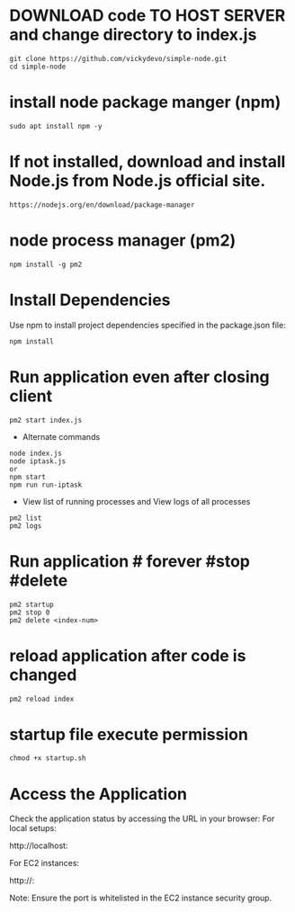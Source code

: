# DOWNLOAD code TO HOST SERVER and change directory to index.js
 ```
 git clone https://github.com/vickydevo/simple-node.git
 cd simple-node
```
# install node package manger (npm) 
```
sudo apt install npm -y
```
# If not installed, download and install Node.js from Node.js official site.
    https://nodejs.org/en/download/package-manager

# node process manager (pm2)
```
npm install -g pm2
```


# Install Dependencies
 Use npm to install project dependencies specified in the package.json file:

```
npm install
```
# Run application even after closing client
```
pm2 start index.js

```
 - Alternate commands
  ```
  node index.js
  node iptask.js
  or
  npm start
  npm run run-iptask
  ```
 - View list of running processes  and View logs of all processes
```
pm2 list         
pm2 logs        
```
# Run application  # forever #stop #delete
```
pm2 startup  
pm2 stop 0
pm2 delete <index-num>
```
# reload application after code is changed
```
pm2 reload index
```
# startup file execute permission
```
chmod +x startup.sh
```
# Access the Application
Check the application status by accessing the URL in your browser:
For local setups:

http://localhost:<port>

For EC2 instances:

http://<publicIPv4>:<port>

Note: Ensure the port is whitelisted in the EC2 instance security group.
